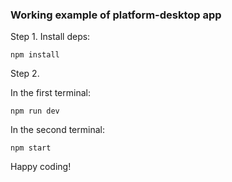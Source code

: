 ### Working example of platform-desktop app

Step 1. Install deps:
```
npm install
```

Step 2.

In the first terminal:
```
npm run dev
```
In the second terminal:
```
npm start
```

Happy coding!